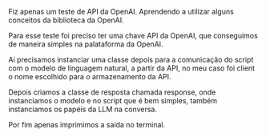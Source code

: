 Fiz apenas um teste de API da OpenAI. 
Aprendendo a utilizar alguns conceitos da biblioteca da OpenAI.

Para esse teste foi preciso ter uma chave API da OpenAI, que conseguimos de maneira simples na palataforma da OpenAI.

Ai precisamos instanciar uma classe depois para a comunicação do script com o modelo de linguagem natural, a partir da API, no meu caso foi client o nome escolhido para o armazenamento da API.

Depois criamos a classe de resposta chamada response, onde instanciamos o modelo e no script que é bem simples, também instanciamos os papéis da LLM na conversa.

Por fim apenas imprimimos a saída no terminal.